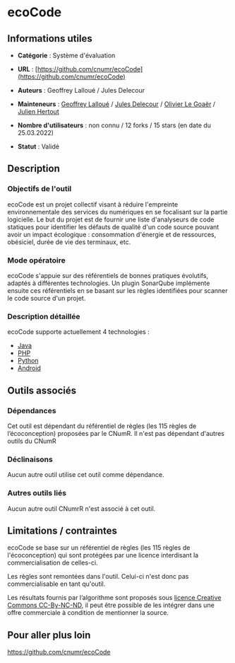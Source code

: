 
# ecoCode

## Informations utiles

-  __Catégorie__ : Système d'évaluation

-  __URL__ : [https://github.com/cnumr/ecoCode](https://github.com/cnumr/ecoCode)

-  __Auteurs__ : Geoffrey Lalloué / Jules Delecour

-  __Mainteneurs__ : [Geoffrey Lalloué](https://github.com/glalloue) / [Jules Delecour](https://github.com/jules-delecour-dav) / [Olivier Le Goaër](https://github.com/olegoaer) / [Julien Hertout](https://github.com/jhertout)

-  __Nombre d'utilisateurs__ : non connu / 12 forks / 15 stars (en date du 25.03.2022)

-  __Statut__ : Validé

## Description

### Objectifs de l'outil

ecoCode est un projet collectif visant à réduire l'empreinte environnementale des services du numériques en se focalisant sur la partie logicielle. Le but du projet est de fournir une liste d'analyseurs de code statiques pour identifier les défauts de qualité d'un code source pouvant avoir un impact écologique : consommation d'énergie et de ressources, obésiciel, durée de vie des terminaux, etc.

### Mode opératoire

ecoCode s'appuie sur des référentiels de bonnes pratiques évolutifs, adaptés à différentes technologies. 
Un plugin SonarQube implémente ensuite ces référentiels en se basant sur les règles identifiées pour scanner le code source d'un projet.

### Description détaillée

ecoCode supporte actuellement 4 technologies :

-   [Java](https://github.com/cnumr/ecoCode/blob/main/sonarqube-plugin-greenit/native-analyzer/java-plugin)
-   [PHP](https://github.com/cnumr/ecoCode/blob/main/sonarqube-plugin-greenit/native-analyzer/php-plugin)
-   [Python](https://github.com/cnumr/ecoCode/blob/main/sonarqube-plugin-greenit/native-analyzer/python-plugin)
-   [Android](https://github.com/cnumr/ecoCode/blob/main/sonarqube-plugin-greenit/native-analyzer/android-plugin)

## Outils associés

### Dépendances

Cet outil est dépendant du référentiel de règles (les 115 règles de l’écoconception) proposées par le CNumR.
Il n'est pas dépendant d'autres outils du CNumR

### Déclinaisons

Aucun autre outil utilise cet outil comme dépendance.

### Autres outils liés

Aucun autre outil CNumrR n'est associé à cet outil.

## Limitations / contraintes

ecoCode se base sur un référentiel de règles (les 115 règles de l'écoconception) qui sont protégées par une licence interdisant la commercialisation de celles-ci.

Les règles sont remontées dans l'outil. Celui-ci n'est donc pas commercialisable en tant qu'outil. 

Les résultats fournis par l’algorithme sont proposés sous [licence Creative Commons CC-By-NC-ND](https://creativecommons.org/licenses/by-nc-nd/2.0/fr/), il peut être possible de les intégrer dans une offre commerciale à condition de mentionner la source.

## Pour aller plus loin

https://github.com/cnumr/ecoCode

